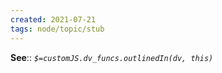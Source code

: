 ```yaml
---
created: 2021-07-21
tags: node/topic/stub
---
```


**See**:: 
*`$=customJS.dv_funcs.outlinedIn(dv, this)`*
